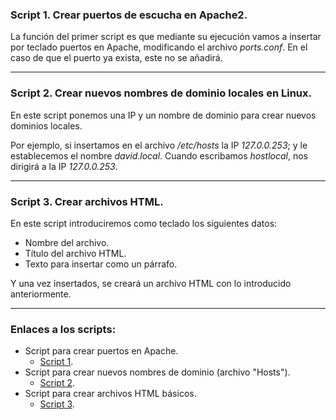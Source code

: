 ### Script 1. Crear puertos de escucha en Apache2.

La función del primer script es que mediante su ejecución vamos a insertar por teclado puertos en Apache, modificando el archivo *ports.conf*.
En el caso de que el puerto ya exista, este no se añadirá.

---
### Script 2. Crear nuevos nombres de dominio locales en Linux.
En este script ponemos una IP y un nombre de dominio para crear nuevos dominios locales.

Por ejemplo, si insertamos en el archivo */etc/hosts* la IP *127.0.0.253*; y le establecemos el nombre *david.local*. Cuando  escribamos *hostlocal*, nos dirigirá a la IP *127.0.0.253*.


---
### Script 3. Crear archivos HTML.
En este script introduciremos como teclado los siguientes datos:
* Nombre del archivo.
* Título del archivo HTML.
* Texto para insertar como un párrafo.

Y una vez insertados, se creará un archivo HTML con lo introducido anteriormente.

---

### Enlaces a los scripts:
* Script para crear puertos en Apache.
	* [Script 1](/scripts_bash/scripts/script.sh).
* Script para crear nuevos nombres de dominio (archivo "Hosts").
	* [Script 2](/scripts_bash/script2.sh).
* Script para crear archivos HTML básicos.
	* [Script 3](/scripts_bash/script3).
